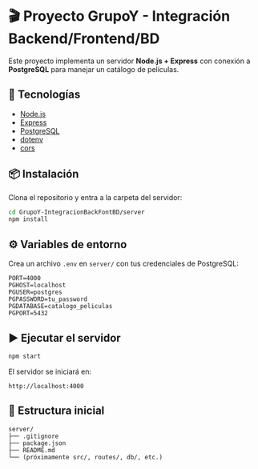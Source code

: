 # 🎬 Proyecto GrupoY - Integración Backend/Frontend/BD

Este proyecto implementa un servidor **Node.js + Express** con conexión a **PostgreSQL** para manejar un catálogo de películas.

## 🚀 Tecnologías
- [Node.js](https://nodejs.org/)
- [Express](https://expressjs.com/)
- [PostgreSQL](https://www.postgresql.org/)
- [dotenv](https://www.npmjs.com/package/dotenv)
- [cors](https://www.npmjs.com/package/cors)

## 📦 Instalación

Clona el repositorio y entra a la carpeta del servidor:

```bash
cd GrupoY-IntegracionBackFontBD/server
npm install
````

## ⚙️ Variables de entorno

Crea un archivo `.env` en `server/` con tus credenciales de PostgreSQL:

```
PORT=4000
PGHOST=localhost
PGUSER=postgres
PGPASSWORD=tu_password
PGDATABASE=catalogo_peliculas
PGPORT=5432
```

## ▶️ Ejecutar el servidor

```bash
npm start
```

El servidor se iniciará en:

```
http://localhost:4000
```

## 📂 Estructura inicial

```
server/
├── .gitignore
├── package.json
├── README.md
└── (próximamente src/, routes/, db/, etc.)
```
